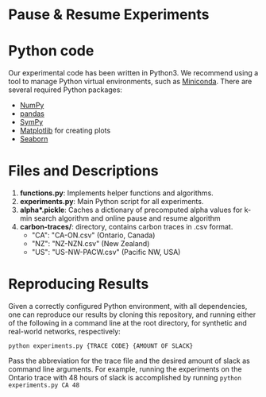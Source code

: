# Pause & Resume Experiments

# Python code 

Our experimental code has been written in Python3.  We recommend using a tool to manage Python virtual environments, such as [Miniconda](https://docs.conda.io/en/latest/miniconda.html).  There are several required Python packages:
- [NumPy](https://numpy.org)
- [pandas](https://pandas.pydata.org)
- [SymPy](https://www.sympy.org/en/index.html)
- [Matplotlib](https://matplotlib.org) for creating plots 
- [Seaborn](https://seaborn.pydata.org)

# Files and Descriptions

1. **functions.py**: Implements helper functions and algorithms.
2. **experiments.py**: Main Python script for all experiments.
3. **alpha\*.pickle**: Caches a dictionary of precomputed alpha values for k-min search algorithm and online pause and resume algorithm
4. **carbon-traces/**: directory, contains carbon traces in .csv format.
    - "CA": "CA-ON.csv" (Ontario, Canada)
    - "NZ": "NZ-NZN.csv" (New Zealand)
    - "US": "US-NW-PACW.csv" (Pacific NW, USA)

# Reproducing Results

Given a correctly configured Python environment, with all dependencies, one can reproduce our results by cloning this repository, and running either of the following in a command line at the root directory, for synthetic and real-world networks, respectively:

``python experiments.py {TRACE CODE} {AMOUNT OF SLACK}``

Pass the abbreviation for the trace file and the desired amount of slack as command line arguments.  For example, running the experiments on the Ontario trace with 48 hours of slack is accomplished by running ``python experiments.py CA 48``
